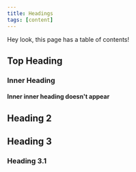 ```yaml
---
title: Headings
tags: [content]
---
```


Hey look, this page has a table of contents!

## Top Heading

### Inner Heading

#### Inner inner heading doesn't appear

## Heading 2

## Heading 3

### Heading 3.1
